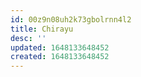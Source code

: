 ```yaml
---
id: 00z9n08uh2k73gbolrnn4l2
title: Chirayu
desc: ''
updated: 1648133648452
created: 1648133648452
---
```


